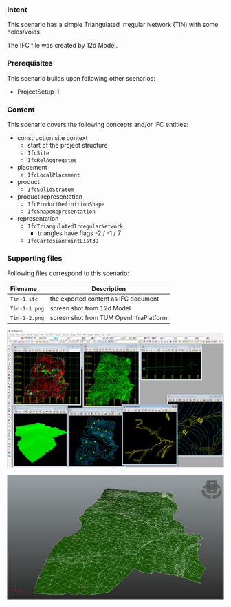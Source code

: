 
### Intent

This scenario has a simple Triangulated Irregular Network (TIN) with some holes/voids. 


The IFC file was created by 12d Model. 

### Prerequisites

This scenario builds upon following other scenarios:

- ProjectSetup-1

### Content

This scenario covers the following concepts and/or IFC entities:

- construction site context 
    - start of the project structure
    - `IfcSite`
    - `IfcRelAggregates`
- placement
    - `IfcLocalPlacement`
- product
    - `IfcSolidStratum`
- product representation
    - `IfcProductDefinitionShape`
    - `IfcShapeRepresentation`
- representation
    - `IfcTriangulatedIrregularNetwork`
        - triangles have flags -2 / -1 / 7
    - `IfcCartesianPointList3D`

### Supporting files

Following files correspond to this scenario:

| Filename                     | Description                                |
|:------------------------------|-------------------------------------------|
| `Tin-1.ifc`                   | the exported content as IFC document      |
| `Tin-1-1.png`                 | screen shot from 12d Model                |
| `Tin-1-2.png`                 | screen shot from TUM OpenInfraPlatform  |

![tin11](../Tin-1/Tin-1-1.png  "Simple TIN in 12d Model.")

![tin12](../Tin-1/Tin-1-2.png  "The same model in TUM Open Infra Platform.")
